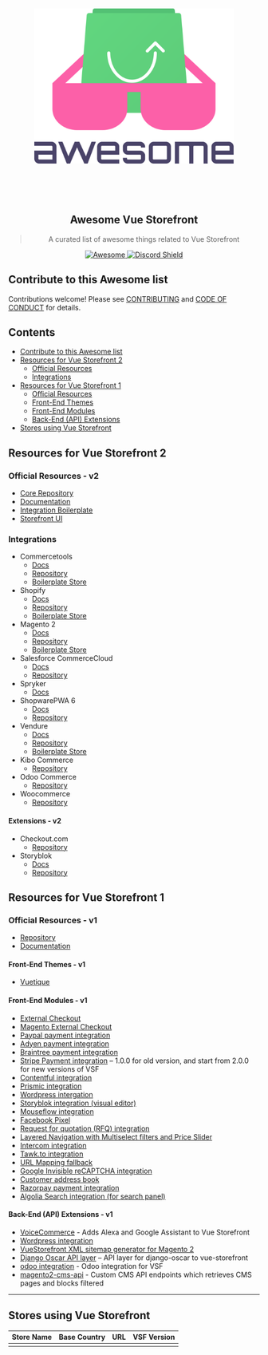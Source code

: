<p align="center">
 <br>
  <img alt="awesome" src="./assets/logo.svg" width="400">
   <br>
    <br>
    </br>
   </br>
  </img>
 </br>
</p>
<h2 style="text-align: center;">
 Awesome Vue Storefront
</h2>
<div align="center">
<blockquote>
 <p>
  A curated list of awesome things related to Vue Storefront
 </p>
</blockquote>

<a href="https://github.com/sindresorhus/awesome">
  <img alt="Awesome" src="https://cdn.rawgit.com/sindresorhus/awesome/d7305f38d29fed78fa85652e3a63e154dd8e8829/media/badge.svg"/>
 </a>
<a href="http://discord.vuestorefront.io/">
<img src="https://discordapp.com/api/guilds/770285988244750366/widget.png?style=shield" alt="Discord Shield"/>
</a>
</div>

## Contribute to this Awesome list

Contributions welcome! Please see [CONTRIBUTING](https://github.com/vuestorefront/awesome-vuestorefront/blob/master/CONTRIBUTING.md) and [CODE OF CONDUCT](https://github.com/vuestorefront/awesome-vuestorefront/blob/master/CODE_OF_CONDUCT.md) for details.

## Contents

- [Contribute to this Awesome list](#contribute-to-this-awesome-list)
- [Resources for Vue Storefront 2](#resources-for-vue-storefront-2)
    - [Official Resources](#official-resources---v2)
    - [Integrations](#integrations)
- [Resources for Vue Storefront 1](#resources-for-vue-storefront-1)
    - [Official Resources](#official-resources---v1)
    - [Front-End Themes](#front-end-themes---v1)
    - [Front-End Modules](#front-end-modules---v1)
    - [Back-End (API) Extensions](#back-end-api-extensions---v1)
- [Stores using Vue Storefront](#stores-using-vue-storefront)

## Resources for Vue Storefront 2

### Official Resources - v2
- [Core Repository](https://github.com/vuestorefront/vue-storefront)
- [Documentation](https://docs.vuestorefront.io/)
- [Integration Boilerplate](https://github.com/vuestorefront/ecommerce-integration-boilerplate)
- [Storefront UI](https://www.storefrontui.io/)

### Integrations
- Commercetools
  - [Docs](https://docs.vuestorefront.io/v2/commercetools/) 
  - [Repository](https://github.com/vuestorefront/vue-storefront/tree/main/packages/commercetools)
  - [Boilerplate Store](https://github.com/vuestorefront/template-commercetools)
- Shopify
  - [Docs](https://docs.vuestorefront.io/shopify/) 
  - [Repository](https://docs.vuestorefront.io/shopify/)
  - [Boilerplate Store](https://github.com/vuestorefront/template-shopify)
- Magento 2
  - [Docs](https://docs.vuestorefront.io/magento2/) 
  - [Repository](https://github.com/vuestorefront/magento2)
  - [Boilerplate Store](https://github.com/vuestorefront/template-magento)
- Salesforce CommerceCloud
  - [Docs](https://docs.vuestorefront.io/sfcc/) 
  - [Repository](https://docs.vuestorefront.io/sfcc/)
- Spryker
  - [Docs](https://spryker-vsf-docs.web.app/) 
- ShopwarePWA 6
  - [Docs](https://shopware-pwa-docs.vuestorefront.io/) 
  - [Repository](https://github.com/vuestorefront/shopware-pwa)
- Vendure
  - [Docs](https://docs.vuestorefront.io/vendure/) 
  - [Repository](https://github.com/vuestorefront/vendure)
  - [Boilerplate Store](https://github.com/vuestorefront/template-vendure)
- Kibo Commerce
  - [Repository](https://github.com/vuestorefront/kibocommerce) 
- Odoo Commerce
  - [Repository](https://github.com/vuestorefront/odoo) 
- Woocommerce
  - [Repository](https://github.com/vuestorefront/woocommerce) 

#### Extensions - v2
- Checkout.com
  - [Repository](https://github.com/vuestorefront/checkout-com)
- Storyblok
  - [Docs](https://docs.vuestorefront.io/storyblok/) 
  - [Repository](https://github.com/vuestorefront/storyblok) 

## Resources for Vue Storefront 1

### Official Resources - v1
- [Repository](https://github.com/vuestorefront/vue-storefront-1)
- [Documentation](https://docs.vuestorefront.io/)

#### Front-End Themes - v1
- [Vuetique](https://vuetique.io/)

#### Front-End Modules - v1
- [External Checkout](https://github.com/Vendic/vsf-external-checkout)
- [Magento External Checkout](https://github.com/DivanteLtd/magento2-external-checkout)
- [Paypal payment integration](https://github.com/develodesign/vsf-payment-paypal)
- [Adyen payment integration](https://github.com/melvin-hamilton-digital/vsf-payment-adyen)
- [Braintree payment integration](https://github.com/danrcoull/vsf-payment-braintree)
- [Stripe Payment integration](https://github.com/develodesign/vsf-payment-stripe) – 1.0.0 for old version, and start from 2.0.0 for new versions of VSF
- [Contentful integration](https://github.com/juliankoehn/vsf-contentful)
- [Prismic integration](https://www.dnd.fr/2019/03/discover-our-new-connector-between-vue-storefront-and-prismic/)
- [Wordpress intergation](https://github.com/develodesign/vsf-wp)
- [Storyblok integration (visual editor)](https://github.com/kodbruket/vsf-storyblok-sync)
- [Mouseflow integration](https://github.com/cnviradiya/vsf-mouseflow)
- [Facebook Pixel](https://github.com/new-fantastic/vsf-facebook-pixel)
- [Request for quotation (RFQ) integration](https://github.com/Interactivated/vsf-wholesale-request)
- [Layered Navigation with Multiselect filters and Price Slider](https://github.com/GetNoticedNL/vsf-layered-navigation)
- [Intercom integration](https://github.com/develodesign/vsf-intercom)
- [Tawk.to integration](https://github.com/razzul/vsf-tawk)
- [URL Mapping fallback](https://github.com/kodbruket/vsf-mapping-fallback/)
- [Google Invisible reCAPTCHA integration](https://github.com/aureatelabs/vsf-google-recaptcha/)
- [Customer address book](https://github.com/aureatelabs/vsf-address-book/)
- [Razorpay payment integration](https://github.com/aureatelabs/vsf-payment-razorpay/)
- [Algolia Search integration (for search panel)](https://github.com/Interactivated/vsf-algolia-search)

#### Back-End (API) Extensions - v1
- [VoiceCommerce](https://github.com/upsidelab/voicecommerce) - Adds Alexa and Google Assistant to Vue Storefront
- [Wordpress integration](https://github.com/develodesign/vsf-wp)
- [VueStorefront XML sitemap generator for Magento 2
  ](https://github.com/Vendic/magento2-vuestorefront-xmlsitemap)
- [Django Oscar API layer](https://github.com/ladrua/django-oscar-api-vue-storefront) – API layer for django-oscar to vue-storefront
- [odoo integration](https://github.com/cristian-g/vsf-odoo) - Odoo integration for VSF
- [magento2-cms-api](https://github.com/SnowdogApps/magento2-cms-api) - Custom CMS API endpoints which retrieves CMS pages and blocks filtered

-----

## Stores using Vue Storefront
|Store Name|Base Country|URL|VSF Version|
|---	|---	|---	|---	|
|   	|   	|   	|   	|
